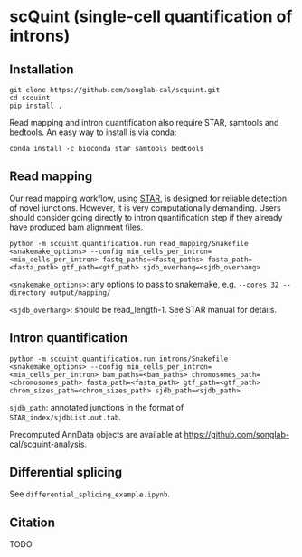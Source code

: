 # scQuint (single-cell quantification of introns)

## Installation
```
git clone https://github.com/songlab-cal/scquint.git
cd scquint
pip install .
```
Read mapping and intron quantification also require STAR, samtools and bedtools. An easy way to install is via conda:

```conda install -c bioconda star samtools bedtools```

## Read mapping
Our read mapping workflow, using [STAR](https://github.com/alexdobin/STAR), is designed for reliable detection of novel junctions. However, it is very computationally demanding. Users should consider going directly to intron quantification step if they already have produced bam alignment files. 

`python -m scquint.quantification.run read_mapping/Snakefile <snakemake_options> --config min_cells_per_intron=<min_cells_per_intron> fastq_paths=<fastq_paths> fasta_path=<fasta_path> gtf_path=<gtf_path> sjdb_overhang=<sjdb_overhang>`

`<snakemake_options>`: any options to pass to snakemake, e.g. `--cores 32 --directory output/mapping/`

`<sjdb_overhang>`: should be read_length-1. See STAR manual for details.

## Intron quantification
`python -m scquint.quantification.run introns/Snakefile <snakemake_options> --config min_cells_per_intron=<min_cells_per_intron> bam_paths=<bam_paths> chromosomes_path=<chromosomes_path> fasta_path=<fasta_path> gtf_path=<gtf_path> chrom_sizes_path=<chrom_sizes_path> sjdb_path=<sjdb_path>`

`sjdb_path`: annotated junctions in the format of `STAR_index/sjdbList.out.tab`.

Precomputed AnnData objects are available at https://github.com/songlab-cal/scquint-analysis.

## Differential splicing
See `differential_splicing_example.ipynb`.

## Citation
TODO
